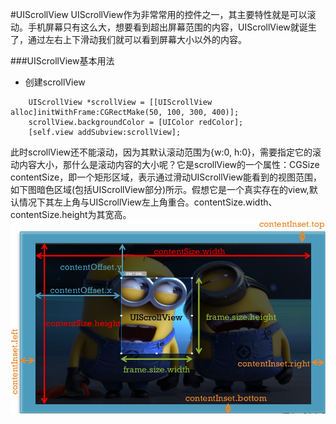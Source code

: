 #UIScrollView
UIScrollView作为非常常用的控件之一，其主要特性就是可以滚动。手机屏幕只有这么大，想要看到超出屏幕范围的内容，UIScrollView就诞生了，通过左右上下滑动我们就可以看到屏幕大小以外的内容。


###UIScrollView基本用法
- 创建scrollView
```objc
    UIScrollView *scrollView = [[UIScrollView alloc]initWithFrame:CGRectMake(50, 100, 300, 400)];
    scrollView.backgroundColor = [UIColor redColor];
    [self.view addSubview:scrollView];
```
此时scrollView还不能滚动，因为其默认滚动范围为{w:0, h:0}，需要指定它的滚动内容大小，那什么是滚动内容的大小呢？它是scrollView的一个属性：CGSize  contentSize，即一个矩形区域，表示通过滑动UIScrollView能看到的视图范围，
如下图暗色区域(包括UIScrollView部分)所示。假想它是一个真实存在的view,默认情况下其左上角与UIScrollView左上角重合。contentSize.width、contentSize.height为其宽高。
![](/assets/pic3-1.png)

